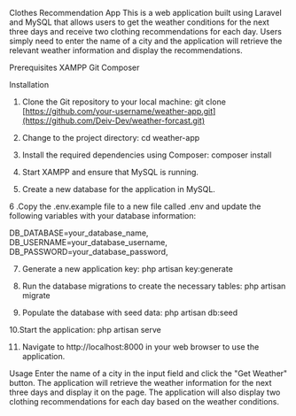 Clothes Recommendation App
This is a web application built using Laravel and MySQL that allows users to get the weather conditions for the next three days and receive two clothing recommendations for each day. Users simply need to enter the name of a city and the application will retrieve the relevant weather information and display the recommendations.

Prerequisites
XAMPP
Git
Composer

Installation
1. Clone the Git repository to your local machine:
git clone [https://github.com/your-username/weather-app.git](https://github.com/Deiv-Dev/weather-forcast.git)

2. Change to the project directory:
cd weather-app

3. Install the required dependencies using Composer:
composer install

4. Start XAMPP and ensure that MySQL is running.

5. Create a new database for the application in MySQL.

6 .Copy the .env.example file to a new file called .env and update the following variables with your database information:

DB_DATABASE=your_database_name,
DB_USERNAME=your_database_username,
DB_PASSWORD=your_database_password,

7. Generate a new application key:
php artisan key:generate

8. Run the database migrations to create the necessary tables:
php artisan migrate

9. Populate the database with seed data:
php artisan db:seed

10.Start the application:
php artisan serve

11. Navigate to http://localhost:8000 in your web browser to use the application.

Usage
Enter the name of a city in the input field and click the "Get Weather" button.
The application will retrieve the weather information for the next three days and display it on the page.
The application will also display two clothing recommendations for each day based on the weather conditions.
